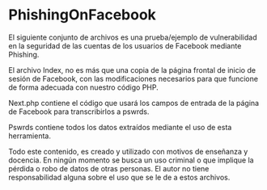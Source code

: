 # PhishingOnFacebook
El siguiente conjunto de archivos es una prueba/ejemplo de vulnerabilidad en la seguridad de las cuentas de los usuarios de Facebook mediante Phishing.

El archivo Index, no es más que una copia de la página frontal de inicio de sesión de Facebook, con las modificaciones necesarios para que funcione de forma adecuada con nuestro código PHP.

Next.php contiene el código que usará los campos de entrada de la página de Facebook para transcribirlos a pswrds.

Pswrds contiene todos los datos extraídos mediante el uso de esta herramienta.

Todo este contenido, es creado y utilizado con motivos de enseñanza y docencia. En ningún momento se busca un uso criminal o que implique la pérdida o robo de datos de otras personas. El autor no tiene responsabilidad alguna sobre el uso que se le de a estos archivos.
